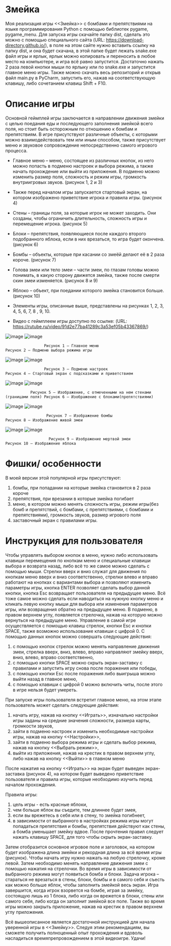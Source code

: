 # Змейка
Моя реализация игры <<Змейка>> с бомбами и препятствиями на языке программирования Python с помощью библиотек pygame, pygame_menu. Для запуска игры скачайте папку dist, сделать это можно с помощью специального сайта (URL: https://download-directory.github.io/), в поле на этом сайте нужно вставить ссылку на папку dist, и она будет скачана, в этой папке будет лежать snake.exe файл игры и ярлык, ярлык можно копировать и переносить в любое место на компьютере, и игра всё равно запустится. Достаточно нажать 2 раза левой кнопки мыши по ярлыку или по snake.exe и запустится главное меню игры. Также можно скачать весь репозиторий и открыв файл main.py в PyCharm, запустить его, нажав на соответствующую клавишу, либо сочетанием клавиш Shift + F10. 
# Описание игры
Основной геймплей игры заключается в направлении движения змейки с целью поедания еды и последующего заполнения змейкой всего поля, но стоит быть осторожным по отношению к бомбам и препятствиям. В игре присутствуют различные объекты, с которыми можно взаимодействовать тем или иным способом, также присутствует меню и звуковое сопровождение непосредственно самого игрового процесса.

- Главное меню – меню, состоящее из различных кнопок, из него можно попасть в подменю настроек и выбора режима, а также начать прохождение или выйти из приложения. В подменю можно изменить размер поля, сложность и режим игры, громкость внутриигровых звуков. (рисунок 1, 2 и 3)

- Также перед началом игры запускается стартовый экран, на котором изображено приветствие игрока и правила игры. (рисунок 4)

- Стены – границы поля, за которые игрок не может заходить. Они созданы, чтобы ограничить длительность, сложность игры и перемещение игрока. (рисунок 5) 

- Блоки – препятствия, появляющиеся после каждого второго подобранного яблока, если в них врезаться, то игра будет окончена. (рисунок 6)

- Бомбы – объекты, которые при касании со змеёй делают её в 2 раза короче. (рисунок 7)

- Голова змеи или тело змеи – части змеи, по глазам головы можно понимать, в какую сторону движется змейка, также после смерти скин змеи изменяется. (рисунок 8 и 9)

- Яблоко – объект, при поедании которого змейка становится больше. (рисунок 10)

- Элементы игры, описанные выше, представлены на рисунках 1, 2, 3, 4, 5, 6, 7, 8 , 9, 10.

- Видео с геймплеем игры доступно по ссылке: (URL: https://rutube.ru/video/91d2e77ba41289c3a53ef05b43367869/)

![image](https://github.com/Kukvid/SnakeGame/assets/80471950/5c2df8e9-7580-4695-bc13-b40896d4e888)
![image](https://github.com/Kukvid/SnakeGame/assets/80471950/0c268042-be68-4c43-b9b7-1ef869cd4bbd)

                     Рисунок 1 – Главное меню                               Рисунок 2 – Подменю выбора режима игры

![image](https://github.com/Kukvid/SnakeGame/assets/80471950/329ed5db-f5ce-477f-a330-0ea47c64165c)
![image](https://github.com/Kukvid/SnakeGame/assets/80471950/99710a53-4bb4-4bc2-86e1-c63d394b195e)
 
                     Рисунок 3 – Подменю настроек                           Рисунок 4 – Стартовый экран с подсказками и приветствием

 ![image](https://github.com/Kukvid/SnakeGame/assets/80471950/6d88018f-315c-49de-9ce8-ab88690dc94f)
 ![image](https://github.com/Kukvid/SnakeGame/assets/80471950/227758a7-69a6-450b-9e9f-314b373e0f6f)
 
               Рисунок 5 – Изображение, с отмеченными на нем стенами (границами поля) Рисунок 6 – Изображение с блоками(препятствиями) 

![image](https://github.com/Kukvid/SnakeGame/assets/80471950/c28e05f4-83b6-4ff5-a024-903dfd32f62d)
![image](https://github.com/Kukvid/SnakeGame/assets/80471950/47bd1f6d-c400-4264-b553-f22c318f5bf6)

                      Рисунок 7 – Изображение бомбы                          Рисунок 8 – Изображение живой змеи 
 ![image](https://github.com/Kukvid/SnakeGame/assets/80471950/e556c746-70f0-40fc-b8dd-c20df0c3cf21)
![image](https://github.com/Kukvid/SnakeGame/assets/80471950/9055af97-9846-4356-a5f5-c53b1a5d191a)
 
                       Рисунок 9 – Изображение мертвой змеи                   Рисунок 10 – Изображение яблока
# Фишки/ особенности
В моей версии этой популярной игры присутствуют:
1. бомбы, при попадании на которые змейка становится в 2 раза короче
2. препятствия, при врезании в которые змейка погибает
3. меню, в котором можно менять сложность игры, режим игры(без бомб и препятствий, с бомбами, с препятствиями, с бомбами и препятствиями), громкость звуков, размер игрового поля
4. заставочный экран с правилами игры.

# Инструкция для пользователя
Чтобы управлять выбором кнопок в меню, нужно либо использовать клавиши перемещения по кнопкам меню и специальные клавиши выбора и возврата назад, либо всё то же самое можно сделать с помощью мыши.
Стрелки вверх и вниз служат для движения по кнопкам меню вверх и вниз соответственно, стрелки влево и вправо работают на кнопках с вариантами выбора и позволяют изменить параметры игры, кнопка ENTER позволяет сделать выбор данной кнопки, кнопка Esc возвращает пользователя на предыдущее меню. Всё тоже самое можно сделать если наводиться на нужную кнопку меню и кликать левую кнопку мыши для выбора или изменения параметров игры, или возвращения обратно на предыдущее меню. В подменю, в правом верхнем углу, появляется стрелочка, нажав на которую можно вернуться на предыдущее меню.
Управление в самой игре осуществляется с помощью клавиш стрелок, кнопки Esc и кнопки SPACE, также возможно использование клавиши с цифрой 0. С помощью данных кнопок можно совершать следующие действия:
1.	с помощью кнопок стрелок можно менять направление движения змеи, стрелка вверх, вниз, влево, вправо направляют змейку вверх, вниз, влево, вправо соответственно,
2.	с помощью кнопки SPACE можно скрыть экран-заставку с правилами и запустить игру снова после поражения или победы,
3.	с помощью кнопки Esc после поражения либо выигрыша можно выйти назад в главное меню,
4.	с помощью клавиши с цифрой 0 можно включить читы, после этого в игре нельзя будет умереть.

При запуске игры пользователя встретит главное меню, на этом этапе пользователь может сделать следующие действия:
1.	начать игру, нажав на кнопку <<Играть>>, изначально настройки игры заданы на средние значения сложности, размера карты, громкости звуков,
2.	зайти в подменю настроек и изменить необходимые настройки игры, нажав на кнопку <<Настройки>>,
3.	зайти в подменю выбора режима игры и сделать выбор режима, нажав на кнопку <<Выбрать режим>>,
4.	выйти из приложения, нажав на крестик в правом верхнем углу, либо нажав на кнопку <<Выйти>> в главном меню

После нажатия на кнопку <<Играть>> на экран будет выведен экран-заставка (рисунок 4), на котором будет выведено приветствие пользователя и правила игры, которые необходимо изучить перед началом прохождения.

Правила игры: 
1.	цель игры - есть красные яблоки,
2.	чем больше яблок вы съедите, тем длиннее будет змея,
3.	если вы врежетесь в себя или в стену, то змейка погибнеет,
4.	в зависимости от выбранного в настройках режима игры могут попадаться препятствия и бомбы, препятствия действуют как стены, а бомба уменьшает змейку вдвое.
После прочтения правил следует нажать клавишу SPACE, для того чтобы скрыть экран-заставку. 

Затем отобразится основное игровое поле и заголовок, на котором будет изображена длина змейки и рекордная длина за всё время игры (рисунок). Чтобы начать игру нужно нажать на любую стрелочку, кроме левой. Затем необходимо менять направление движения змеи с помощью нажатия на стрелочки. Во время игры в зависимости от выбранного режима могут появиться бомба и блоки. Задача игрока – стараться не врезаться в стены, блоки, бомбы и в самого себя и съесть как можно больше яблок, чтобы заполнить змейкой весь экран. Игра завершится, когда игрок взорвется на бомбе, играя за змейку, состоящую лишь из 1 блока, либо когда он врежется в блоки, стены или самого себя, либо когда он заполнит змейкой все поле. Также во время игры можно закрыть приложение, нажав на крестик в правом верхнем углу приложения.

Всё вышеописанное является достаточной инструкцией для начала уверенной игры в <<Змейку>>. Следуя этим рекомендациям, вы сможете получить полноценный опыт прохождения и вдоволь насладиться времяпрепровождением в этой видеоигре. Удачи!


